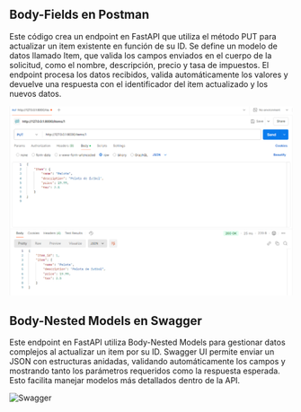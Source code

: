 ## Body-Fields en Postman

Este código crea un endpoint en FastAPI que utiliza el método PUT para 
actualizar un item existente en función de su ID. Se define un modelo de datos
llamado Item, que valida los campos enviados en el cuerpo de la solicitud, 
como el nombre, descripción, precio y tasa de impuestos. El endpoint procesa 
los datos recibidos, valida automáticamente los valores y devuelve una 
respuesta con el identificador del item actualizado y los nuevos datos.

![Postman](img/body-field-postman.PNG)

## Body-Nested Models en Swagger

Este endpoint en FastAPI utiliza Body-Nested Models para gestionar datos 
complejos al actualizar un item por su ID. Swagger UI permite enviar un JSON 
con estructuras anidadas, validando automáticamente los campos y mostrando 
tanto los parámetros requeridos como la respuesta esperada. Esto facilita 
manejar modelos más detallados dentro de la API.

![Swagger](img/body-nested-models.PNG)
